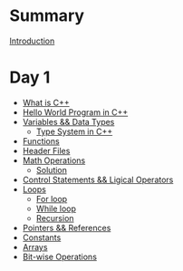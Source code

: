 # Summary

[Introduction](README.md)

# Day 1

- [What is C++](d1/What-is-C++.md)
- [Hello World Program in C++](d1/Hello-World.md)
- [Variables && Data Types](d1/variables.md)
  - [Type System in C++](d1/type-system.md)
- [Functions](d1/functions.md)
- [Header Files](d1/header-files.md)
- [Math Operations](d1/math-operations.md)
  - [Solution](d1/solution.md)
- [Control Statements && Ligical Operators](d1/control-statements.md)
- [Loops](d1/loops.md)
  - [For loop](d1/for-loop.md)
  - [While loop](d1/while-loop.md)
  - [Recursion](d1/recursion.md)
- [Pointers && References](d1/pointers-and-references.md)
- [Constants](d1/const.md)
- [Arrays](d1/arrays.md)
- [Bit-wise Operations](d1/bit-wise.md)

<!-- 
  - What is C++
  - Hello World program in c++
  - Variables
  - Data Types
  - Functions
  - header files
  - math operations
  - control statement and logical operators
  - loops
  - recursion
  - pointers && references
  - arrays
  - ============================
  - how the compiler/linker works
  - macros
  - structs
  - stack and heap
  - new && delete
  - scope && object lifetime
  - enums
  - namespacing
  - type casting
  - Lvalues && Rvalues
  - bitwise operators
  - 
  - 
  - *** Know more about C++ (Documentation)
-->